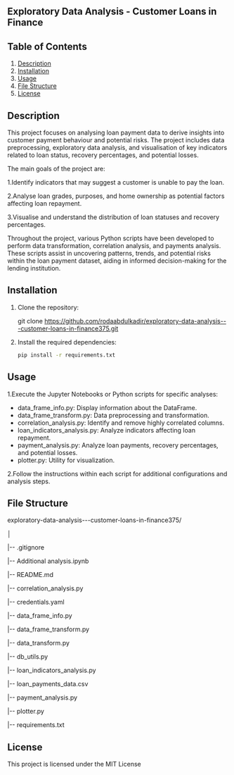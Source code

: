 ## Exploratory Data Analysis - Customer Loans in Finance

## Table of Contents
1. [Description](#description)
2. [Installation](#installation)
3. [Usage](#usage)
4. [File Structure](#file-structure)
5. [License](#license)

## Description

This project focuses on analysing loan payment data to derive insights into customer payment behaviour and potential risks. The project includes data preprocessing, exploratory data analysis, and visualisation of key indicators related to loan status, recovery percentages, and potential losses.

The main goals of the project are:

1.Identify indicators that may suggest a customer is unable to pay the loan.

2.Analyse loan grades, purposes, and home ownership as potential factors affecting loan repayment.

3.Visualise and understand the distribution of loan statuses and recovery percentages.

Throughout the project, various Python scripts have been developed to perform data transformation, correlation analysis, and payments analysis. These scripts assist in uncovering patterns, trends, and potential risks within the loan payment dataset, aiding in informed decision-making for the lending institution.

## Installation

1. Clone the repository:

   git clone https://github.com/rodaabdulkadir/exploratory-data-analysis---customer-loans-in-finance375.git
   
 2. Install the required dependencies:  
    ```bash
    pip install -r requirements.txt


## Usage

1.Execute the Jupyter Notebooks or Python scripts for specific analyses:

- data_frame_info.py: Display information about the DataFrame.
- data_frame_transform.py: Data preprocessing and transformation.
- correlation_analysis.py: Identify and remove highly correlated columns.
- loan_indicators_analysis.py: Analyze indicators affecting loan repayment.
- payment_analysis.py: Analyze loan payments, recovery percentages, and potential losses.
- plotter.py: Utility for visualization.
  
2.Follow the instructions within each script for additional configurations and analysis steps.

## File Structure


exploratory-data-analysis---customer-loans-in-finance375/

│

|--  .gitignore

|-- Additional analysis.ipynb

|-- README.md

|-- correlation_analysis.py

|--  credentials.yaml

|--  data_frame_info.py

|--  data_frame_transform.py

|--  data_transform.py

|--  db_utils.py

|--  loan_indicators_analysis.py

|--  loan_payments_data.csv

|--  payment_analysis.py

|--  plotter.py

|--  requirements.txt

## License
This project is licensed under the MIT License
